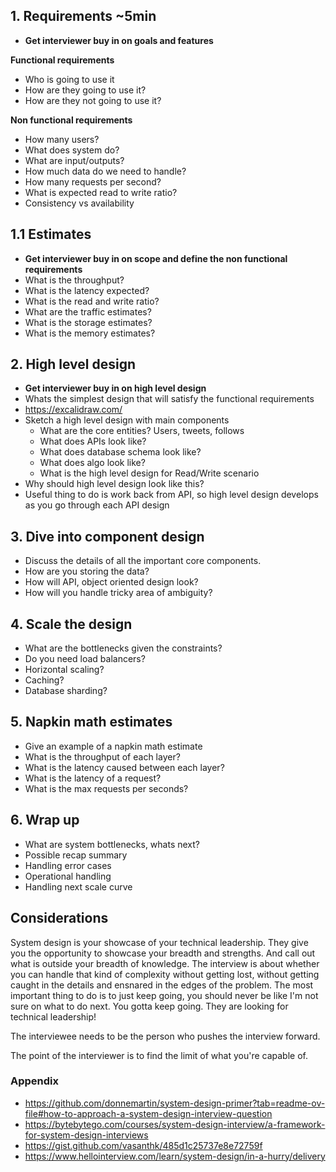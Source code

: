 
## 1. Requirements ~5min
- **Get interviewer buy in on goals and features**

**Functional requirements**
- Who is going to use it
- How are they going to use it?
- How are they not going to use it?

**Non functional requirements**
- How many users?
- What does system do?
- What are input/outputs?
- How much data do we need to handle?
- How many requests per second?
- What is expected read to write ratio?
- Consistency vs availability
## 1.1 Estimates
- **Get interviewer buy in on scope and define the non functional requirements**
- What is the throughput?
- What is the latency expected?
- What is the read and write ratio?
- What are the traffic estimates?
- What is the storage estimates?
- What is the memory estimates?
## 2. High level design
- **Get interviewer buy in on high level design**
- Whats the simplest design that will satisfy the functional requirements
- <https://excalidraw.com/>
- Sketch a high level design with main components
	- What are the core entities? Users, tweets, follows
	- What does APIs look like?
	- What does database schema look like?
	- What does algo look like?
	- What is the high level design for Read/Write scenario
- Why should high level design look like this?
- Useful thing to do is work back from API, so high level design develops as you go through each API design
## 3. Dive into component design
- Discuss the details of all the important core components.
- How are you storing the data?
- How will API, object oriented design look?
- How will you handle tricky area of ambiguity?
## 4. Scale the design
- What are the bottlenecks given the constraints?
- Do you need load balancers?
- Horizontal scaling?
- Caching?
- Database sharding?
## 5. Napkin math estimates
- Give an example of a napkin math estimate
- What is the throughput of each layer?
- What is the latency caused between each layer?
- What is the latency of a request?
- What is the max requests per seconds?

## 6. Wrap up
- What are system bottlenecks, whats next?
- Possible recap summary
- Handling error cases
- Operational handling
- Handling next scale curve

## Considerations
System design is your showcase of your technical leadership. They give you the opportunity to showcase your breadth and strengths. And call out what is outside your breadth of knowledge. The interview is about whether you can handle that kind of complexity without getting lost, without getting caught in the details and ensnared in the edges of the problem. The most important thing to do is to just keep going, you should never be like I'm not sure on what to do next. You gotta keep going. They are looking for technical leadership!

The interviewee needs to be the person who pushes the interview forward.

The point of the interviewer is to find the limit of what you're capable of.


### Appendix
- <https://github.com/donnemartin/system-design-primer?tab=readme-ov-file#how-to-approach-a-system-design-interview-question>
- <https://bytebytego.com/courses/system-design-interview/a-framework-for-system-design-interviews>
- <https://gist.github.com/vasanthk/485d1c25737e8e72759f>
- <https://www.hellointerview.com/learn/system-design/in-a-hurry/delivery>